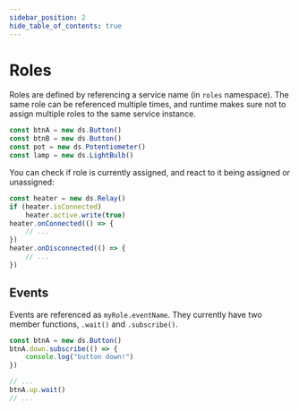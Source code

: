 ```yaml
---
sidebar_position: 2
hide_table_of_contents: true
---
```

# Roles

Roles are defined by referencing a service name (in `roles` namespace).
The same role can be referenced multiple times, and runtime makes sure not to assign
multiple roles to the same service instance.

```ts
const btnA = new ds.Button()
const btnB = new ds.Button()
const pot = new ds.Potentiometer()
const lamp = new ds.LightBulb()
```

You can check if role is currently assigned, and react to it being assigned or unassigned:

```ts
const heater = new ds.Relay()
if (heater.isConnected)
    heater.active.write(true)
heater.onConnected(() => {
    // ...
})
heater.onDisconnected(() => {
    // ...
})
```

## Events

Events are referenced as `myRole.eventName`. They currently have two member functions, `.wait()` and `.subscribe()`.

```ts
const btnA = new ds.Button()
btnA.down.subscribe(() => {
    console.log("button down!")
})

// ...
btnA.up.wait()
// ...
```